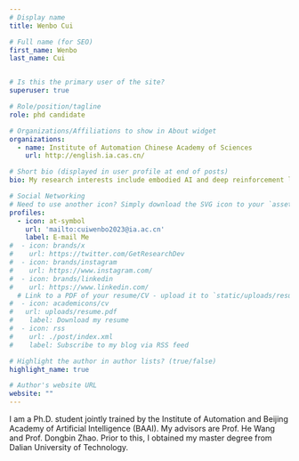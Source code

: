 ```yaml
---
# Display name
title: Wenbo Cui

# Full name (for SEO)
first_name: Wenbo
last_name: Cui


# Is this the primary user of the site?
superuser: true

# Role/position/tagline
role: phd candidate

# Organizations/Affiliations to show in About widget
organizations:
  - name: Institute of Automation Chinese Academy of Sciences
    url: http://english.ia.cas.cn/

# Short bio (displayed in user profile at end of posts)
bio: My research interests include embodied AI and deep reinforcement learning.

# Social Networking
# Need to use another icon? Simply download the SVG icon to your `assets/media/icons/` folder.
profiles:
  - icon: at-symbol
    url: 'mailto:cuiwenbo2023@ia.ac.cn'
    label: E-mail Me
#  - icon: brands/x
#    url: https://twitter.com/GetResearchDev
#  - icon: brands/instagram
#    url: https://www.instagram.com/
#  - icon: brands/linkedin
#    url: https://www.linkedin.com/
  # Link to a PDF of your resume/CV - upload it to `static/uploads/resume.pdf`
#  - icon: academicons/cv
#   url: uploads/resume.pdf
#    label: Download my resume
#  - icon: rss
#    url: ./post/index.xml
#    label: Subscribe to my blog via RSS feed

# Highlight the author in author lists? (true/false)
highlight_name: true

# Author's website URL
website: ""
---
```


I am a Ph.D. student jointly trained by the Institute of Automation and Beijing Academy of Artificial Intelligence (BAAI). My advisors are Prof. He Wang and Prof. Dongbin Zhao. Prior to this, I obtained my master degree from Dalian University of Technology.
